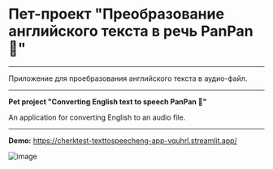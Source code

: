 # Пет-проект "Преобразование английского текста в речь PanPan 💬"
----

Приложение для проебразования английского текста в аудио-файл.

----

**Pet project "Converting English text to speech PanPan 💬"**


An application for converting English to an audio file.

----
**Demo:** https://cherktest-texttospeecheng-app-vquhrl.streamlit.app/

![image](https://github.com/cherktest/TextToSpeechEng/assets/40435922/14f61192-309b-4cc0-b67f-1780956c2894)

